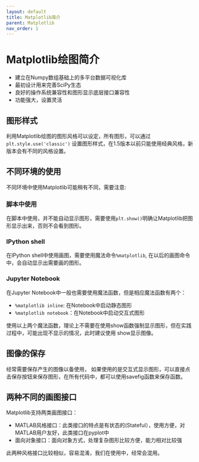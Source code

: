 ```yaml
---
layout: default
title: Matplotlib简介
parent: Matplotlib
nav_order: 1
---
```


# Matplotlib绘图简介

- 建立在Numpy数组基础上的多平台数据可视化库
- 最初设计用来完善SciPy生态
- 良好的操作系统兼容性和图形显示底层接口兼容性
- 功能强大，设置灵活


## 图形样式

利用Matplotlib绘图的图形风格可以设定，所有图形，可以通过`plt.style.use('classic')`
设置图形样式，在1.5版本以前只能使用经典风格，新版本会有不同的风格设置。

## 不同环境的使用

不同环境中使用Matplotlib可能稍有不同，需要注意:

### 脚本中使用

在脚本中使用，并不能自动显示图形，需要使用`plt.show()`明确让Matplotlib把图形显示出来，否则不会看到图形。

### IPython shell

在IPython shell中使用画图，需要使用魔法命令`%matplotlib`, 在以后的画图命令中，会自动显示出需要画的图形。

### Jupyter Notebook

在Jupyter Notebook中一般也需要使用魔法函数，但是相应魔法函数有两个：
- `%matplotlib inline`: 在Notebook中启动静态图形
- `%matplotlib notebook`：在Notebook中启动交互式图形

使用以上两个魔法函数，理论上不需要在使用show函数强制显示图形，但在实践过程中，可能出现不显示的情况，此时建议使用
show显示图像。



## 图像的保存

经常需要保存产生的图像以备使用，
如果使用的是交互式显示图形，可以直接点击保存按钮来保存图形，在所有代码中，都可以使用savefig函数来保存函数。


## 两种不同的画图接口

Matplotlib支持两类画图接口：
- MATLAB风格接口：此类接口的特点是有状态的(Stateful），使用方便，对MATLAB用户友好，此类接口在pyplot中
- 面向对象接口：面向对象方式，处理复杂图形比较方便，能力相对比较强

此两种风格接口比较相似，容易混淆，我们在使用中，经常会混用。

